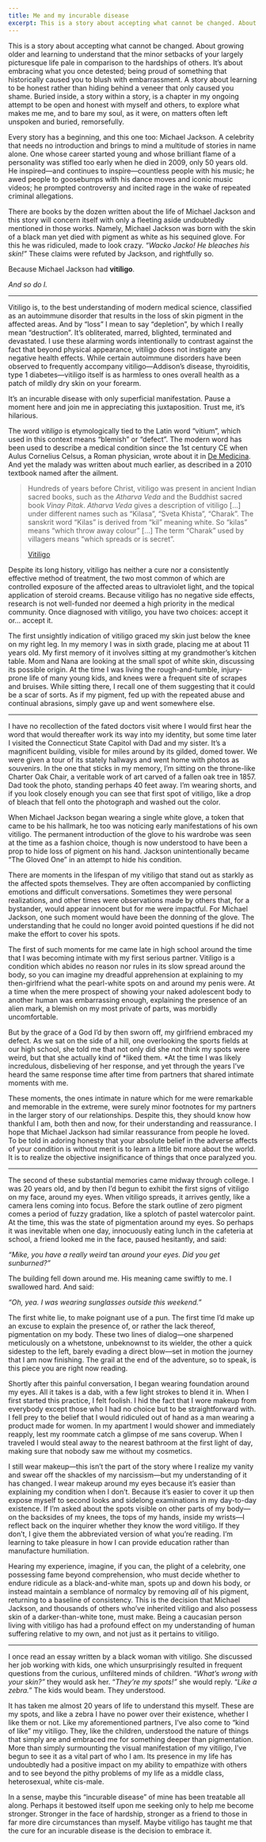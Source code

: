 ```yaml
---
title: Me and my incurable disease
excerpt: This is a story about accepting what cannot be changed. About growing older and learning to understand that the minor setbacks of your largely picturesque life pale in comparison to the hardships of others.
---
```


This is a story about accepting what cannot be changed. About growing older and learning to understand that the minor setbacks of your largely picturesque life pale in comparison to the hardships of others. It’s about embracing what you once detested; being proud of something that historically caused you to blush with embarrassment. A story about learning to be honest rather than hiding behind a veneer that only caused you shame. Buried inside, a story within a story, is a chapter in my ongoing attempt to be open and honest with myself and others, to explore what makes me me, and to bare my soul, as it were, on matters often left unspoken and buried, remorsefully.

Every story has a beginning, and this one too: Michael Jackson. A celebrity that needs no introduction and brings to mind a multitude of stories in name alone. One whose career started young and whose brilliant flame of a personality was stifled too early when he died in 2009, only 50 years old. He inspired—and continues to inspire—countless people with his music; he awed people to goosebumps with his dance moves and iconic music videos; he prompted controversy and incited rage in the wake of repeated criminal allegations.

There are books by the dozen written about the life of Michael Jackson and this story will concern itself with only a fleeting aside undoubtedly mentioned in those works. Namely, Michael Jackson was born with the skin of a black man yet died with pigment as white as his sequined glove. For this he was ridiculed, made to look crazy. _“Wacko Jacko! He bleaches his skin!”_ These claims were refuted by Jackson, and rightfully so.

Because Michael Jackson had **vitiligo**.

_And so do I._

---

Vitiligo is, to the best understanding of modern medical science, classified as an autoimmune disorder that results in the loss of skin pigment in the affected areas. And by “loss” I mean to say “depletion”, by which I really mean “destruction”. It’s obliterated, marred, blighted, terminated and devastated. I use these alarming words intentionally to contrast against the fact that beyond physical appearance, vitiligo does not instigate any negative health effects. While certain autoimmune disorders have been observed to frequently accompany vitiligo—Addison’s disease, thyroiditis, type 1 diabetes—vitiligo itself is as harmless to ones overall health as a patch of mildly dry skin on your forearm.

It’s an incurable disease with only superficial manifestation. Pause a moment here and join me in appreciating this juxtaposition. Trust me, it’s hilarious.

The word _vitiligo_ is etymologically tied to the Latin word “vitium”, which used in this context means “blemish” or “defect”. The modern word has been used to describe a medical condition since the 1st century CE when Aulus Cornelius Celsus, a Roman physician, wrote about it in [De Medicina](https://en.wikipedia.org/wiki/De_Medicina). And yet the malady was written about much earlier, as described in a 2010 textbook named after the ailment.

> Hundreds of years before Christ, vitiligo was present in ancient Indian sacred books, such as the _Atharva Veda_ and the Buddhist sacred book _Vinay Pitak_. _Atharva Veda_ gives a description of vitiligo […] under different names such as “Kilasa”, “Sveta Khista”, “Charak”. The sanskrit word “Kilas” is derived from “kil” meaning white. So “kilas” means “which throw away colour” […] The term “Charak” used by villagers means “which spreads or is secret”.
>
> [Vitiligo](http://www.amazon.com/Vitiligo-Mauro-Picardo-ebook/dp/B008BC55EA/ref=sr_1_1?s=books&ie=UTF8&qid=1453522234&sr=1-1&keywords=9783540693611)

Despite its long history, vitiligo has neither a cure nor a consistently effective method of treatment, the two most common of which are controlled exposure of the affected areas to ultraviolet light, and the topical application of steroid creams. Because vitiligo has no negative side effects, research is not well-funded nor deemed a high priority in the medical community. Once diagnosed with vitiligo, you have two choices: accept it or… accept it.

The first unsightly indication of vitiligo graced my skin just below the knee on my right leg. In my memory I was in sixth grade, placing me at about 11 years old. My first memory of it involves sitting at my grandmother’s kitchen table. Mom and Nana are looking at the small spot of white skin, discussing its possible origin. At the time I was living the rough-and-tumble, injury-prone life of many young kids, and knees were a frequent site of scrapes and bruises. While sitting there, I recall one of them suggesting that it could be a scar of sorts. As if my pigment, fed up with the repeated abuse and continual abrasions, simply gave up and went somewhere else.

---

I have no recollection of the fated doctors visit where I would first hear the word that would thereafter work its way into my identity, but some time later I visited the Connecticut State Capitol with Dad and my sister. It’s a magnificent building, visible for miles around by its gilded, domed tower. We were given a tour of its stately hallways and went home with photos as souvenirs. In the one that sticks in my memory, I’m sitting on the throne-like Charter Oak Chair, a veritable work of art carved of a fallen oak tree in 1857. Dad took the photo, standing perhaps 40 feet away. I’m wearing shorts, and if you look closely enough you can see that first spot of vitiligo, like a drop of bleach that fell onto the photograph and washed out the color.

When Michael Jackson began wearing a single white glove, a token that came to be his hallmark, he too was noticing early manifestations of his own vitiligo. The permanent introduction of the glove to his wardrobe was seen at the time as a fashion choice, though is now understood to have been a prop to hide loss of pigment on his hand. Jackson unintentionally became “The Gloved One” in an attempt to hide his condition.

There are moments in the lifespan of my vitiligo that stand out as starkly as the affected spots themselves. They are often accompanied by conflicting emotions and difficult conversations. Sometimes they were personal realizations, and other times were observations made by others that, for a bystander, would appear innocent but for me were impactful. For Michael Jackson, one such moment would have been the donning of the glove. The understanding that he could no longer avoid pointed questions if he did not make the effort to cover his spots.

The first of such moments for me came late in high school around the time that I was becoming intimate with my first serious partner. Vitiligo is a condition which abides no reason nor rules in its slow spread around the body, so you can imagine my dreadful apprehension at explaining to my then-girlfriend what the pearl-white spots on and around my penis were. At a time when the mere prospect of showing your naked adolescent body to another human was embarrassing enough, explaining the presence of an alien mark, a blemish on my most private of parts,
was morbidly uncomfortable.

But by the grace of a God I’d by then sworn off, my girlfriend embraced my defect. As we sat on the side of a hill, one overlooking the sports fields at our high school, she told me that not only did she _not_ think my spots were weird, but that she actually kind of *liked them. *At the time I was likely incredulous, disbelieving of her response, and yet through the years I’ve heard the same response time after time from partners that shared intimate moments with me.

These moments, the ones intimate in nature which for me were remarkable and memorable in the extreme, were surely minor footnotes for my partners in the larger story of our relationships. Despite this, they should know how thankful I am, both then and now, for their understanding and reassurance. I hope that Michael Jackson had similar reassurance from people he loved. To be told in adoring honesty that your absolute belief in the adverse affects of your condition is without merit is to learn a little bit more about the world. It is to realize the objective insignificance of things that once paralyzed you.

---

The second of these substantial memories came midway through college. I was 20 years old, and by then I’d begun to exhibit the first signs of vitiligo on my face, around my eyes. When vitiligo spreads, it arrives gently, like a camera lens coming into focus. Before the stark outline of zero pigment comes a period of fuzzy gradation, like a splotch of pastel watercolor paint. At the time, this was the state of pigmentation around my eyes. So perhaps it was inevitable when one day, innocuously eating lunch in the cafeteria at school, a friend looked me in the face, paused hesitantly, and said:

_“Mike, you have a really weird_ tan _around your eyes. Did you get sunburned?”_

The building fell down around me. His meaning came swiftly to me. I swallowed hard. And said:

_“Oh, yea. I was wearing sunglasses outside this weekend.”_

The first white lie, to make poignant use of a pun. The first time I’d make up an excuse to explain the presence of, or rather the lack thereof, pigmentation on my body. These two lines of dialog—one sharpened meticulously on a whetstone, unbeknownst to its wielder, the other a quick sidestep to the left, barely evading a direct blow—set in motion the journey that I am now finishing. The grail at the end of the adventure, so to speak, is this piece you are right now reading.

Shortly after this painful conversation, I began wearing foundation around my eyes. All it takes is a dab, with a few light strokes to blend it in. When I first started this practice, I felt foolish. I hid the fact that I wore makeup from everybody except those who I had no choice but to be straightforward with. I fell prey to the belief that I would ridiculed out of hand as a man wearing a product made for women. In my apartment I would shower and immediately reapply, lest my roommate catch a glimpse of me sans coverup. When I traveled I would steal away to the nearest bathroom at the first light of day, making sure that nobody saw me without my cosmetics.

I still wear makeup—this isn’t the part of the story where I realize my vanity and swear off the shackles of my narcissism—but my understanding of it has changed. I wear makeup around my eyes because it’s easier than explaining my condition when I don’t. Because it’s easier to cover it up then expose myself to second looks and sidelong examinations in my day-to-day existence. If I’m asked about the spots visible on other parts of my body—on the backsides of my knees, the tops of my hands, inside my wrists—I reflect back on the inquirer whether they know the word vitiligo. If they don’t, I give them the abbreviated version of what you’re reading. I’m learning to take pleasure in how I can provide education rather than manufacture humiliation.

Hearing my experience, imagine, if you can, the plight of a celebrity, one possessing fame beyond comprehension, who must decide whether to endure ridicule as a black-and-white man, spots up and down his body, or instead maintain a semblance of normalcy by removing _all_ of his pigment, returning to a baseline of consistency. This is the decision that Michael Jackson, and thousands of others who’ve inherited vitiligo and also possess skin of a darker-than-white tone, must make. Being a caucasian person living with vitiligo has had a profound effect on my understanding of human suffering relative to my own, and not just as it pertains to vitiligo.

---

I once read an essay written by a black woman with vitiligo. She discussed her job working with kids, one which unsurprisingly resulted in frequent questions from the curious, unfiltered minds of children. “_What’s wrong with your skin?”_ they would ask her. “_They’re my spots!”_ she would reply. “_Like a zebra.”_ The kids would beam. They understood.

It has taken me almost 20 years of life to understand this myself. These are my spots, and like a zebra I have no power over their existence, whether I like them or not. Like my aforementioned partners, I’ve also come to “kind of like” my vitiligo. They, like the children, understood the nature of things that simply are and embraced me for something deeper than pigmentation. More than simply surmounting the visual manifestation of my vitiligo, I’ve begun to see it as a vital part of who I am. Its presence in my life has undoubtedly had a positive impact on my ability to empathize with others and to see beyond the pithy problems of my life as a middle class, heterosexual, white cis-male.

In a sense, maybe this “incurable disease” of mine has been treatable all along. Perhaps it bestowed itself upon me seeking only to help me become stronger. Stronger in the face of hardship, stronger as a friend to those in far more dire circumstances than myself. Maybe vitiligo has taught me that the cure for an incurable disease is the decision to embrace it.
